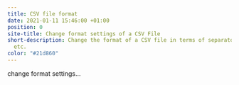```yaml
---
title: CSV file format
date: 2021-01-11 15:46:00 +01:00
position: 0
site-title: Change format settings of a CSV File
short-description: Change the format of a CSV file in terms of separator, text quotation,
  etc.
color: "#21d860"
---
```


change format settings...